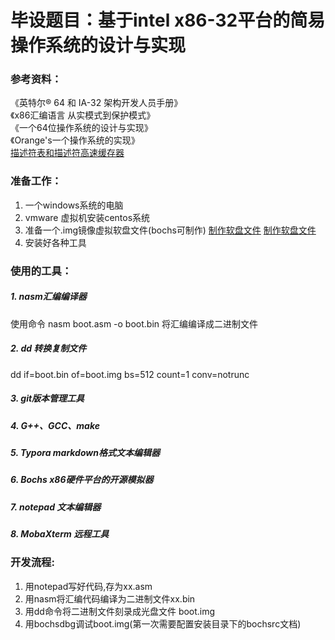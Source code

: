 # 毕设题目：基于intel x86-32平台的简易操作系统的设计与实现

### 参考资料：
《英特尔® 64 和 IA-32 架构开发人员手册》<br>
《x86汇编语言 从实模式到保护模式》<br>
《一个64位操作系统的设计与实现》<br>
《Orange's一个操作系统的实现》<br>
[描述符表和描述符高速缓存器](https://blog.csdn.net/cos_sin_tan/article/details/8511453)

### 准备工作：
1. 一个windows系统的电脑
2. vmware 虚拟机安装centos系统
2. 准备一个.img镜像虚拟软盘文件(bochs可制作) [制作软盘文件](https://blog.csdn.net/sunjing_/article/details/78781411)    [制作软盘文件](https://blog.csdn.net/apollon_krj/article/details/72026944)
3. 安装好各种工具


### 使用的工具：
##### 1. nasm汇编编译器
使用命令 nasm boot.asm -o boot.bin 将汇编编译成二进制文件
##### 2. dd 转换复制文件
dd if=boot.bin of=boot.img bs=512 count=1 conv=notrunc
##### 3. git版本管理工具
##### 4. G++、GCC、make
##### 5. Typora markdown格式文本编辑器
##### 6. Bochs x86硬件平台的开源模拟器
##### 7. notepad 文本编辑器
##### 8. MobaXterm 远程工具

### 开发流程:
1. 用notepad写好代码,存为xx.asm
2. 用nasm将汇编代码编译为二进制文件xx.bin
3. 用dd命令将二进制文件刻录成光盘文件 boot.img
4. 用bochsdbg调试boot.img(第一次需要配置安装目录下的bochsrc文档)

